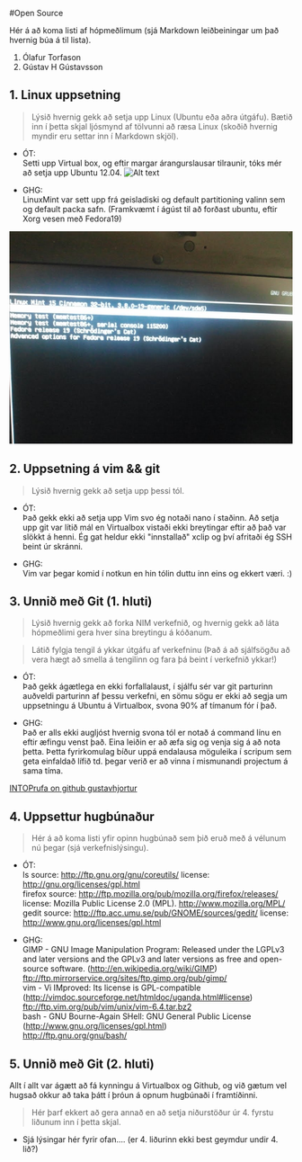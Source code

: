 #Open Source

Hér á að koma listi af hópmeðlimum (sjá Markdown leiðbeiningar um það hvernig búa á til lista).


1. Ólafur Torfason 
2. Gústav H Gústavsson

## 1. Linux uppsetning

>Lýsið hvernig gekk að setja upp Linux (Ubuntu eða aðra útgáfu). Bætið inn í þetta skjal ljósmynd af tölvunni að ræsa Linux (skoðið hvernig myndir eru settar inn í Markdown skjöl).

+ ÓT:   
Setti upp Virtual box, og eftir margar árangurslausar tilraunir, tóks mér að setja upp Ubuntu 12.04.
![Alt text](http://oi43.tinypic.com/2vblnxg.jpg "Boot Menu" )


+ GHG:   
LinuxMint var sett upp frá geisladiski og default partitioning valinn sem og default packa safn. (Framkvæmt í ágúst til að forðast ubuntu, eftir Xorg vesen með Fedora19)

![Alt text](boot_pic_ghg.png "Boot Menu" )


## 2. Uppsetning á vim && git

>Lýsið hvernig gekk að setja upp þessi tól.

+ ÓT:   
Það gekk ekki að setja upp Vim svo ég notaði nano í staðinn. Að setja upp git var lítið mál 
en Virtualbox vistaði ekki breytingar eftir að það var slökkt á henni. Ég gat heldur ekki "innstallað"
xclip og því afritaði ég SSH beint úr skránni.

+ GHG:    
Vim var þegar komid í notkun en hin tólin duttu inn eins og ekkert væri. :)

## 3. Unnið með Git (1. hluti)

>Lýsið hvernig gekk að forka NIM verkefnið, og hvernig gekk að láta hópmeðlimi gera hver sína breytingu á kóðanum.

>Látið fylgja tengil á ykkar útgáfu af verkefninu (Það á að sjálfsögðu að vera hægt að smella á tengilinn og fara þá beint í verkefnið ykkar!)

+ ÓT:   
Það gekk ágætlega en ekki forfallalaust, í sjálfu sér var git parturinn auðveldi parturinn af þessu verkefni, 
en sömu sögu er ekki að segja um uppsetningu á Ubuntu á Virtualbox, svona 90% af tímanum fór í það. 

+ GHG:   
Það er alls ekki augljóst hvernig svona tól er notað á command línu en eftir æfingu venst það. Eina leiðin er að æfa sig og venja sig á að nota þetta. Þetta fyrirkomulag bíður uppá endalausa möguleika í scripum sem geta einfaldað lífið td. þegar verið er að vinna í mismunandi projectum á sama tíma.

[INTOPrufa on github gustavhjortur](https://github.com/gustavhjortur/INTOPrufa.git "Github projectid okkar")

## 4. Uppsettur hugbúnaður

>Hér á að koma listi yfir opinn hugbúnað sem þið eruð með á vélunum nú þegar (sjá verkefnislýsingu).

+ ÓT:   
ls  source: http://ftp.gnu.org/gnu/coreutils/ license: http://gnu.org/licenses/gpl.html   
firefox  source: http://ftp.mozilla.org/pub/mozilla.org/firefox/releases/ license: Mozilla Public License 2.0 (MPL). http://www.mozilla.org/MPL/   
gedit source: http://ftp.acc.umu.se/pub/GNOME/sources/gedit/ license: http://www.gnu.org/licenses/gpl.html

+ GHG:   
GIMP - GNU Image Manipulation Program: Released under the LGPLv3 and later versions and the GPLv3 and later versions as free and open-source software. (http://en.wikipedia.org/wiki/GIMP)   
ftp://ftp.mirrorservice.org/sites/ftp.gimp.org/pub/gimp/   
vim - Vi IMproved: Its license is GPL-compatible (http://vimdoc.sourceforge.net/htmldoc/uganda.html#license)   
ftp://ftp.vim.org/pub/vim/unix/vim-6.4.tar.bz2   
bash - GNU Bourne-Again SHell: GNU General Public License (http://www.gnu.org/licenses/gpl.html)   
http://ftp.gnu.org/gnu/bash/

## 5. Unnið með Git (2. hluti)

Allt í allt var ágætt að fá kynningu á Virtualbox og Github, og við gætum vel hugsað okkur að taka þátt 
í þróun á opnum hugbúnaði í framtíðinni. 

>Hér þarf ekkert að gera annað en að setja niðurstöður úr 4. fyrstu liðunum inn í þetta skjal.

+ Sjá lýsingar hér fyrir ofan…. (er 4. liðurinn ekki best geymdur undir 4. lið?)

